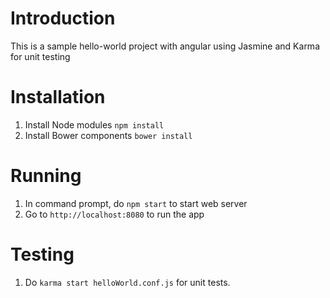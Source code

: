 # Introduction

This is a sample hello-world project with angular using Jasmine and Karma for unit testing

# Installation

1. Install Node modules `npm install`
2. Install Bower components `bower install`

# Running

1. In command prompt, do `npm start` to start web server
2. Go to `http://localhost:8080` to run the app

# Testing

1. Do `karma start helloWorld.conf.js` for unit tests.
